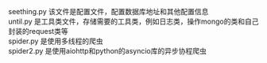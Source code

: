 seething.py 该文件是配置文件，配置数据库地址和其他配置信息  
until.py 是工具类文件，存储需要的工具类，例如日志类，操作mongo的类和自己封装的request类等  
spider.py 是使用多线程的爬虫  
spider2.py 是使用aiohttp和python的asyncio库的异步协程爬虫  
